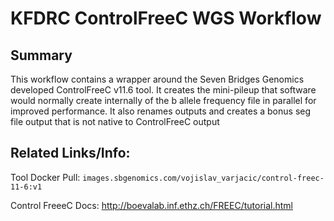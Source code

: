 # KFDRC ControlFreeC WGS Workflow

## Summary
This workflow contains a wrapper around the Seven Bridges Genomics developed ControlFreeC v11.6 tool.  It creates the mini-pileup that
software would normally create internally of the b allele frequency file in parallel for improved performance.  It also renames outputs
and creates a bonus seg file output that is not native to ControlFreeC output

## Related Links/Info:
Tool Docker Pull: `images.sbgenomics.com/vojislav_varjacic/control-freec-11-6:v1`

Control FreeeC Docs: http://boevalab.inf.ethz.ch/FREEC/tutorial.html
